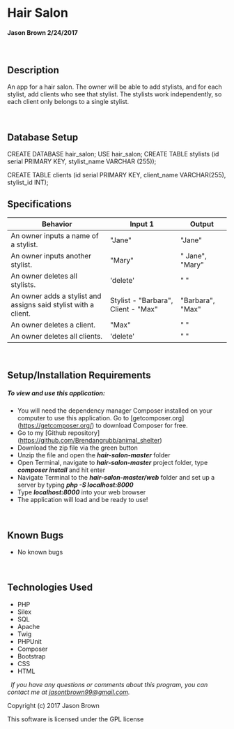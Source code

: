 # **Hair Salon**
#### Jason Brown 2/24/2017

&nbsp;
## Description
An app for a hair salon. The owner will be able to add stylists, and for each stylist, add clients who see that stylist. The stylists work independently, so each client only belongs to a single stylist.

&nbsp;
## Database Setup
CREATE DATABASE hair_salon;
USE hair_salon;
CREATE TABLE stylists (id serial PRIMARY KEY, stylist_name VARCHAR (255));

CREATE TABLE clients (id serial PRIMARY KEY, client_name VARCHAR(255), stylist_id INT);
&nbsp;
## Specifications

|Behavior|Input 1|Output|
|--------|-------|------|
| An owner inputs a name of a stylist. | "Jane" | "Jane" |
| An owner inputs another stylist. | "Mary" | " Jane", "Mary" |
| An owner deletes all stylists. | 'delete' | " " |
| An owner adds a stylist and assigns said stylist with a client. | Stylist - "Barbara", Client - "Max" | "Barbara", "Max" |
| An owner deletes a client. | "Max" | " " |
| An owner deletes all clients. | 'delete' | " " |


&nbsp;
## Setup/Installation Requirements
##### _To view and use this application:_
* You will need the dependency manager Composer installed on your computer to use this application. Go to [getcomposer.org] (https://getcomposer.org/) to download Composer for free.
* Go to my [Github repository] (https://github.com/Brendangrubb/animal_shelter)
* Download the zip file via the green button
* Unzip the file and open the **_hair-salon-master_** folder
* Open Terminal, navigate to **_hair-salon-master_** project folder, type **_composer install_** and hit enter
* Navigate Terminal to the **_hair-salon-master/web_** folder and set up a server by typing **_php -S localhost:8000_**
* Type **_localhost:8000_** into your web browser
* The application will load and be ready to use!

&nbsp;
## Known Bugs
* No known bugs

&nbsp;
## Technologies Used
* PHP
* Silex
* SQL
* Apache
* Twig
* PHPUnit
* Composer
* Bootstrap
* CSS
* HTML

&nbsp;
_If you have any questions or comments about this program, you can contact me at [jasontbrown99@gmail.com](mailto:jasontbrown99@gmail.com)._

Copyright (c) 2017 Jason Brown

This software is licensed under the GPL license
